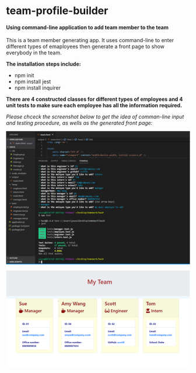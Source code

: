 # team-profile-builder
#### Using command-line application to add team member to the team

This is a team member generating app. It uses command-line to enter different types of emaployees then generate a front page to show everybody in the team. 

__The installation steps include:__
* npm init
* npm install jest
* npm install inquirer

__There are 4 constructed classes for different types of employees and 4 unit tests to make sure each employee has all the information required.__

_Please chceck the screenshot below to get the idea of comman-line input and testing procedure, as wells as the generated front page:_

![CLI&Tests](cml1.png)

![OutPut](cml2.png)

